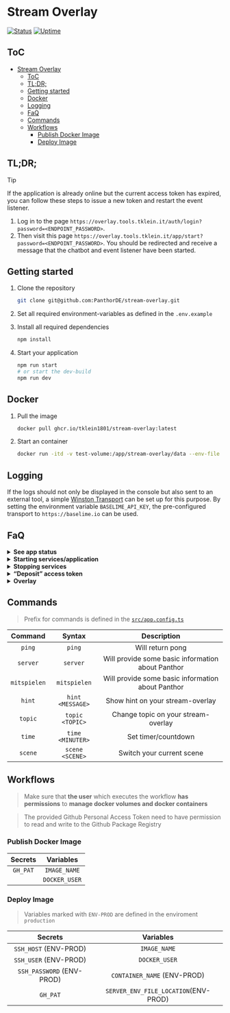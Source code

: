 # Stream Overlay

[![Status](https://monitor.tools.tklein.it/api/badge/3/status?style=for-the-badge)]() [![Uptime](https://monitor.tools.tklein.it/api/badge/3/uptime?style=for-the-badge)]()

## ToC

- [Stream Overlay](#stream-overlay)
  - [ToC](#toc)
  - [TL;DR;](#tldr)
  - [Getting started](#getting-started)
  - [Docker](#docker)
  - [Logging](#logging)
  - [FaQ](#faq)
  - [Commands](#commands)
  - [Workflows](#workflows)
    - [Publish Docker Image](#publish-docker-image)
    - [Deploy Image](#deploy-image)

## TL;DR;

> [!TIP]
>
> If the application is already online but the current access token has expired, you can follow these steps to issue a new token and restart the event listener.

1. Log in to the page `https://overlay.tools.tklein.it/auth/login?password=<ENDPOINT_PASSWORD>`.
2. Then visit this page `https://overlay.tools.tklein.it/app/start?password=<ENDPOINT_PASSWORD>`. You should be redirected and receive a message that the chatbot and event listener have been started.

## Getting started

1. Clone the repository

   ```bash
   git clone git@github.com:PanthorDE/stream-overlay.git
   ```

2. Set all required environment-variables as defined in the `.env.example`

3. Install all required dependencies

   ```bash
   npm install
   ```

4. Start your application

   ```bash
   npm run start
   # or start the dev-build
   npm run dev
   ```

## Docker

1. Pull the image

   ```bash
   docker pull ghcr.io/tklein1801/stream-overlay:latest
   ```

2. Start an container

   ```bash
   docker run -itd -v test-volume:/app/stream-overlay/data --env-file '.env' --restart on-failure:3 -p '8090:80' --name=stream-overlay docker pull ghcr.io/tklein1801/stream-overlay:latest
   ```

## Logging

If the logs should not only be displayed in the console but also sent to an external tool, a simple [Winston Transport](https://github.com/winstonjs/winston/blob/master/docs/transports.md) can be set up for this purpose. By setting the environment variable `BASELIME_API_KEY`, the pre-configured transport to `https://baselime.io` can be used.

## FaQ

<details>
<summary><strong>See app status</strong></summary>

You can check the status of each service using the following endpoints

- `/app/bot/status`
- `/app/listener/status`

Alternatively, you can also visit [PanthorDE Status](//status.tklein.it/status/panthor).

</details>

<details>
<summary><strong>Starting services/application</strong></summary>

> Assuming that no one has logged in before or deposited an access token.

> All endpoints that start or stop the application must be queried with the query parameter `password`, whose value is set in the environment variable `ENDPOINT_PASSWORD`.

1. Activate auto-start in `src/app.config.ts`
2. Log in with Twitch using the `/auth/login` endpoint.
3. Then start
   - the entire application by calling the endpoint `/app/start`
   - individual services by calling these endpoints
     - `/app/bot/start`
     - `/app/listener/start`

</details>

<details>
<summary><strong>Stopping services</strong></summary>

> All endpoints that start or stop the application must be queried with the query parameter `password`, whose value is set in the environment variable `ENDPOINT_PASSWORD`.

Stop individual services by calling these endpoints

- `/app/bot/start`
- `/app/listener/start`

</details>

<details>
<summary><strong>“Deposit” access token</strong></summary>

You can manually deposit an access token by sending the following request

```http request
GET /auth/token HTTP/1.1
Content-Type: application/json

{
  "token": <ACCESS_TOKEN>
}
```

</details>

<details>
  <summary><strong>Overlay</strong></summary>

> You are able to customize the overlay by providing these query parameters

```
https://overlay.tklein.it/static/index.html?...
```

|  Param   |        Description        |              Example               |
| :------: | :-----------------------: | :--------------------------------: |
|  `name`  |     Whats your name?      |               Bobby                |
|  `rank`  |    Position @ Panthor     |             Entwickler             |
|  `img`   | Source URL of your avatar | https://...b23446f5f7639b1-128.jpg |
| `stream` |   Current stream title    |       Bohrinsel für Bollmann       |

</details>

## Commands

> Prefix for commands is defined in the [`src/app.config.ts`](./src/app.config.ts)

|   Command    |      Syntax      |                    Description                    |
| :----------: | :--------------: | :-----------------------------------------------: |
|    `ping`    |      `ping`      |                 Will return pong                  |
|   `server`   |     `server`     | Will provide some basic information about Panthor |
| `mitspielen` |   `mitspielen`   | Will provide some basic information about Panthor |
|    `hint`    | `hint <MESSAGE>` |         Show hint on your stream-overlay          |
|   `topic`    | `topic <TOPIC>`  |        Change topic on your stream-overlay        |
|    `time`    | `time <MINUTER>` |                Set timer/countdown                |
|   `scene`    | `scene <SCENE>`  |             Switch your current scene             |

## Workflows

> Make sure that **the user** which executes the workflow **has permissions** to **manage docker volumes and docker containers**

> The provided Github Personal Access Token need to have permission to read and write to the Github Package Registry

### Publish Docker Image

| Secrets  |   Variables   |
| :------: | :-----------: |
| `GH_PAT` | `IMAGE_NAME`  |
|          | `DOCKER_USER` |

### Deploy Image

> Variables marked with `ENV-PROD` are defined in the enviroment `production`

|          Secrets          |              Variables               |
| :-----------------------: | :----------------------------------: |
|   `SSH_HOST` (ENV-PROD)   |             `IMAGE_NAME`             |
|   `SSH_USER` (ENV-PROD)   |            `DOCKER_USER`             |
| `SSH_PASSWORD` (ENV-PROD) |     `CONTAINER_NAME` (ENV-PROD)      |
|         `GH_PAT`          | `SERVER_ENV_FILE_LOCATION`(ENV-PROD) |

